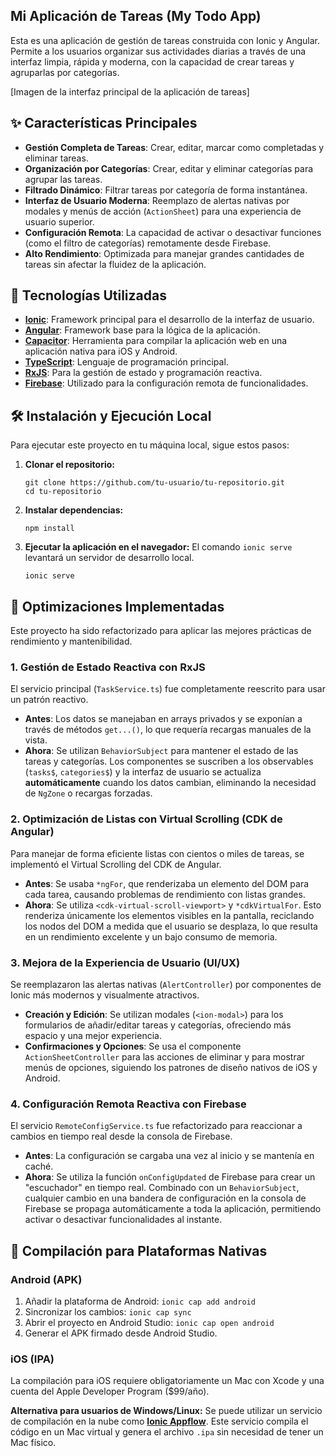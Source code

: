 ## Mi Aplicación de Tareas (My Todo App)

Esta es una aplicación de gestión de tareas construida con Ionic y Angular. Permite a los usuarios organizar sus actividades diarias a través de una interfaz limpia, rápida y moderna, con la capacidad de crear tareas y agruparlas por categorías.

\[Imagen de la interfaz principal de la aplicación de tareas\]

## ✨ Características Principales

*   **Gestión Completa de Tareas**: Crear, editar, marcar como completadas y eliminar tareas.
*   **Organización por Categorías**: Crear, editar y eliminar categorías para agrupar las tareas.
*   **Filtrado Dinámico**: Filtrar tareas por categoría de forma instantánea.
*   **Interfaz de Usuario Moderna**: Reemplazo de alertas nativas por modales y menús de acción (`ActionSheet`) para una experiencia de usuario superior.
*   **Configuración Remota**: La capacidad de activar o desactivar funciones (como el filtro de categorías) remotamente desde Firebase.
*   **Alto Rendimiento**: Optimizada para manejar grandes cantidades de tareas sin afectar la fluidez de la aplicación.

## 🚀 Tecnologías Utilizadas

*   [**Ionic**](https://ionicframework.com/): Framework principal para el desarrollo de la interfaz de usuario.
*   [**Angular**](https://angular.io/): Framework base para la lógica de la aplicación.
*   [**Capacitor**](https://capacitorjs.com/): Herramienta para compilar la aplicación web en una aplicación nativa para iOS y Android.
*   [**TypeScript**](https://www.typescriptlang.org/): Lenguaje de programación principal.
*   [**RxJS**](https://rxjs.dev/): Para la gestión de estado y programación reactiva.
*   [**Firebase**](https://firebase.google.com/): Utilizado para la configuración remota de funcionalidades.

## 🛠️ Instalación y Ejecución Local

Para ejecutar este proyecto en tu máquina local, sigue estos pasos:

1.  **Clonar el repositorio:**
    
    ```plaintext
    git clone https://github.com/tu-usuario/tu-repositorio.git
    cd tu-repositorio
    
    ```
    
2.  **Instalar dependencias:**
    
    ```plaintext
    npm install
    
    ```
    
3.  **Ejecutar la aplicación en el navegador:** El comando `ionic serve` levantará un servidor de desarrollo local.
    
    ```plaintext
    ionic serve
    
    ```
    

## 🌟 Optimizaciones Implementadas

Este proyecto ha sido refactorizado para aplicar las mejores prácticas de rendimiento y mantenibilidad.

### 1\. Gestión de Estado Reactiva con RxJS

El servicio principal (`TaskService.ts`) fue completamente reescrito para usar un patrón reactivo.

*   **Antes**: Los datos se manejaban en arrays privados y se exponían a través de métodos `get...()`, lo que requería recargas manuales de la vista.
*   **Ahora**: Se utilizan `BehaviorSubject` para mantener el estado de las tareas y categorías. Los componentes se suscriben a los observables (`tasks$`, `categories$`) y la interfaz de usuario se actualiza **automáticamente** cuando los datos cambian, eliminando la necesidad de `NgZone` o recargas forzadas.

### 2\. Optimización de Listas con Virtual Scrolling (CDK de Angular)

Para manejar de forma eficiente listas con cientos o miles de tareas, se implementó el Virtual Scrolling del CDK de Angular.

*   **Antes**: Se usaba `*ngFor`, que renderizaba un elemento del DOM para cada tarea, causando problemas de rendimiento con listas grandes.
*   **Ahora**: Se utiliza `<cdk-virtual-scroll-viewport>` y `*cdkVirtualFor`. Esto renderiza únicamente los elementos visibles en la pantalla, reciclando los nodos del DOM a medida que el usuario se desplaza, lo que resulta en un rendimiento excelente y un bajo consumo de memoria.

### 3\. Mejora de la Experiencia de Usuario (UI/UX)

Se reemplazaron las alertas nativas (`AlertController`) por componentes de Ionic más modernos y visualmente atractivos.

*   **Creación y Edición**: Se utilizan modales (`<ion-modal>`) para los formularios de añadir/editar tareas y categorías, ofreciendo más espacio y una mejor experiencia.
*   **Confirmaciones y Opciones**: Se usa el componente `ActionSheetController` para las acciones de eliminar y para mostrar menús de opciones, siguiendo los patrones de diseño nativos de iOS y Android.

### 4\. Configuración Remota Reactiva con Firebase

El servicio `RemoteConfigService.ts` fue refactorizado para reaccionar a cambios en tiempo real desde la consola de Firebase.

*   **Antes**: La configuración se cargaba una vez al inicio y se mantenía en caché.
*   **Ahora**: Se utiliza la función `onConfigUpdated` de Firebase para crear un "escuchador" en tiempo real. Combinado con un `BehaviorSubject`, cualquier cambio en una bandera de configuración en la consola de Firebase se propaga automáticamente a toda la aplicación, permitiendo activar o desactivar funcionalidades al instante.

## 📱 Compilación para Plataformas Nativas

### Android (APK)

1.  Añadir la plataforma de Android: `ionic cap add android`
2.  Sincronizar los cambios: `ionic cap sync`
3.  Abrir el proyecto en Android Studio: `ionic cap open android`
4.  Generar el APK firmado desde Android Studio.

### iOS (IPA)

La compilación para iOS requiere obligatoriamente un Mac con Xcode y una cuenta del Apple Developer Program ($99/año).

**Alternativa para usuarios de Windows/Linux:** Se puede utilizar un servicio de compilación en la nube como [**Ionic Appflow**](https://ionic.io/appflow). Este servicio compila el código en un Mac virtual y genera el archivo `.ipa` sin necesidad de tener un Mac físico.
